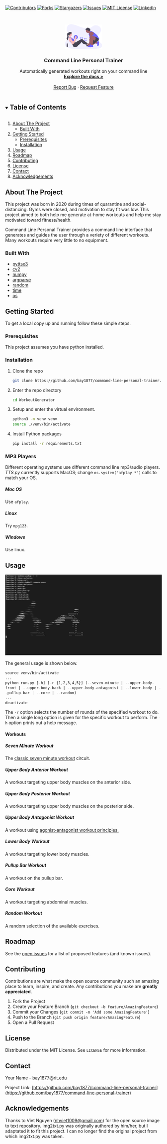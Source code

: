 <!--
*** Thanks for checking out the Best-README-Template. If you have a suggestion
*** that would make this better, please fork the command-line-personal-trainer and create a pull request
*** or simply open an issue with the tag "enhancement".
*** Thanks again! Now go create something AMAZING! :D
***
***
***
*** To avoid retyping too much info. Do a search and replace for the following:
*** bay1877, command-line-personal-trainer, bay1877@rit.edu, Command Line Personal Trainer
-->


<!-- PROJECT SHIELDS -->
<!--
*** I'm using markdown "reference style" links for readability.
*** Reference links are enclosed in brackets [ ] instead of parentheses ( ).
*** See the bottom of this document for the declaration of the reference variables
*** for contributors-url, forks-url, etc. This is an optional, concise syntax you may use.
*** https://www.markdownguide.org/basic-syntax/#reference-style-links
-->
[![Contributors][contributors-shield]][contributors-url]
[![Forks][forks-shield]][forks-url]
[![Stargazers][stars-shield]][stars-url]
[![Issues][issues-shield]][issues-url]
[![MIT License][license-shield]][license-url]
[![LinkedIn][linkedin-shield]][linkedin-url]



<!-- PROJECT LOGO -->
<br />
<p align="center">
  <a href="https://github.com/bay1877/command-line-personal-trainer">
    <img src="./images/undraw_personal_trainer_ote3.svg" alt="Logo" height="80">
  </a>

  <h3 align="center">Command Line Personal Trainer</h3>

  <p align="center">
    Automatically generated workouts right on your command line
    <br />
    <a href="https://github.com/bay1877/command-line-personal-trainer"><strong>Explore the docs »</strong></a>
    <br />
    <br />
    <a href="https://github.com/bay1877/command-line-personal-trainer/issues">Report Bug</a>
    ·
    <a href="https://github.com/bay1877/command-line-personal-trainer/issues">Request Feature</a>
  </p>
</p>



<!-- TABLE OF CONTENTS -->
<details open="open">
  <summary><h2 style="display: inline-block">Table of Contents</h2></summary>
  <ol>
    <li>
      <a href="#about-the-project">About The Project</a>
      <ul>
        <li><a href="#built-with">Built With</a></li>
      </ul>
    </li>
    <li>
      <a href="#getting-started">Getting Started</a>
      <ul>
        <li><a href="#prerequisites">Prerequisites</a></li>
        <li><a href="#installation">Installation</a></li>
      </ul>
    </li>
    <li><a href="#usage">Usage</a></li>
    <li><a href="#roadmap">Roadmap</a></li>
    <li><a href="#contributing">Contributing</a></li>
    <li><a href="#license">License</a></li>
    <li><a href="#contact">Contact</a></li>
    <li><a href="#acknowledgements">Acknowledgements</a></li>
  </ol>
</details>



<!-- ABOUT THE PROJECT -->
## About The Project

This project was born in 2020 during times of quarantine and social-distancing. Gyms were closed, and motivation to stay fit was low. This project aimed to both help me generate at-home workouts and help me stay motivated toward fitness/health.

Command Line Personal Trainer provides a command line interface that generates and guides the user through a veriety of different workouts. Many workouts require very little to no equipment.

### Built With

* [pyttsx3](https://pypi.org/project/pyttsx3/)
* [cv2](https://pypi.org/project/opencv-python/)
* [numpy](https://pypi.org/project/numpy/)
* [argparse](https://docs.python.org/3/library/argparse.html)
* [random](https://docs.python.org/3/library/random.html)
* [time](https://docs.python.org/3/library/time.html)
* [os](https://docs.python.org/3/library/os.html)

<!-- GETTING STARTED -->
## Getting Started

To get a local copy up and running follow these simple steps.

### Prerequisites

This project assumes you have python installed.

### Installation

1. Clone the repo
   ```sh
   git clone https://github.com/bay1877/command-line-personal-trainer.git
   ```
2. Enter the repo directory
   ```sh
   cd WorkoutGenerator
   ```
2. Setup and enter the virtual environment.
   ```sh
   python3 -m venv venv
   source ./venv/bin/activate
   ```
3. Install Python packages
   ```sh
   pip install -r requirements.txt
   ```

### MP3 Players
Different operating systems use different command line mp3/audio players. *TTS.py* currently supports MacOS; change `os.system("afplay *")` calls to match your OS. 

##### Mac OS
Use `afplay`.

##### Linux
Try `mpg123`.

##### Windows
Use linux.

<!-- USAGE EXAMPLES -->
## Usage

![workout](./images/workout1.png)

The general usage is shown below. 

```
source venv/bin/activate
...
python run.py [-h] [-r {1,2,3,4,5}] (--seven-minute | --upper-body-front | --upper-body-back | --upper-body-antagonist | --lower-body | --pullup-bar | --core | --random)
...
deactivate
```

The `-r` option selects the number of rounds of the specified workout to do. Then a single long option is given for the specific workout to perform. The `-h` option prints out a help message.

#### Workouts

##### Seven Minute Workout
The [classic seven minute workout](https://manofmany.com/lifestyle/fitness/7-minute-workout) circuit.

##### Upper Body Anterior Workout
A workout targeting upper body muscles on the anterior side.

##### Upper Body Posterior Workout
A workout targeting upper body muscles on the posterior side.

##### Upper Body Antagonist Workout
A workout using [agonist-antagonist workout principles.](https://www.verywellfit.com/what-are-agonist-muscles-1230985)

##### Lower Body Workout
A workout targeting lower body muscles.

##### Pullup Bar Workout
A workout on the pullup bar.

##### Core Workout
A workout targeting abdominal muscles.

##### Random Workout
A random selection of the available exercises.

<!-- ROADMAP -->
## Roadmap

See the [open issues](https://github.com/bay1877/command-line-personal-trainer/issues) for a list of proposed features (and known issues).

<!-- CONTRIBUTING -->
## Contributing

Contributions are what make the open source community such an amazing place to learn, inspire, and create. Any contributions you make are **greatly appreciated**.

1. Fork the Project
2. Create your Feature Branch (`git checkout -b feature/AmazingFeature`)
3. Commit your Changes (`git commit -m 'Add some AmazingFeature'`)
4. Push to the Branch (`git push origin feature/AmazingFeature`)
5. Open a Pull Request

<!-- LICENSE -->
## License

Distributed under the MIT License. See `LICENSE` for more information.

<!-- CONTACT -->
## Contact

Your Name - bay1877@rit.edu

Project Link: [https://github.com/bay1877/command-line-personal-trainer](https://github.com/bay1877/command-line-personal-trainer)

<!-- ACKNOWLEDGEMENTS -->
## Acknowledgements
Thanks to Viet Nguyen (nhviet1009@gmail.com) for the open source image to text repository. img2txt.py was originally authored by him/her, but I adaptated it to fit this project. I can no longer find the original project from which img2txt.py was taken.

<!-- MARKDOWN LINKS & IMAGES -->
<!-- https://www.markdownguide.org/basic-syntax/#reference-style-links -->
[contributors-shield]: https://img.shields.io/github/contributors/bay1877/command-line-personal-trainer.svg?style=for-the-badge
[contributors-url]: https://github.com/bay1877/command-line-personal-trainer/graphs/contributors
[forks-shield]: https://img.shields.io/github/forks/bay1877/command-line-personal-trainer.svg?style=for-the-badge
[forks-url]: https://github.com/bay1877/command-line-personal-trainer/network/members
[stars-shield]: https://img.shields.io/github/stars/bay1877/command-line-personal-trainer.svg?style=for-the-badge
[stars-url]: https://github.com/bay1877/command-line-personal-trainer/stargazers
[issues-shield]: https://img.shields.io/github/issues/bay1877/command-line-personal-trainer.svg?style=for-the-badge
[issues-url]: https://github.com/bay1877/command-line-personal-trainer/issues
[license-shield]: https://img.shields.io/github/license/bay1877/command-line-personal-trainer.svg?style=for-the-badge
[license-url]: https://github.com/bay1877/command-line-personal-trainer/blob/master/LICENSE.txt
[linkedin-shield]: https://img.shields.io/badge/-LinkedIn-black.svg?style=for-the-badge&logo=linkedin&colorB=555
[linkedin-url]: https://linkedin.com/in/bay1877
